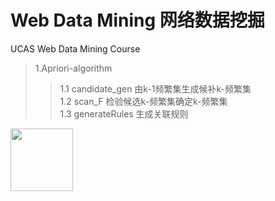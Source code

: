 # Web Data Mining  网络数据挖掘
UCAS Web Data Mining Course   
>1.Apriori-algorithm  
>>1.1 candidate_gen 由k-1频繁集生成候补k-频繁集   
>>1.2 scan_F 检验候选k-频繁集确定k-频繁集   
>>1.3 generateRules 生成关联规则   

<img src="https://github.com/kratos236/Web_Data_Mining/blob/master/picture/apriori.png" width="100" height="100" />

